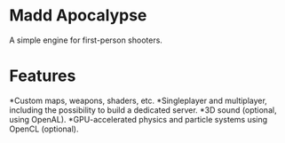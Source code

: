 Madd Apocalypse
===============

A simple engine for first-person shooters.

Features
========

*Custom maps, weapons, shaders, etc.
*Singleplayer and multiplayer, including the possibility to build a dedicated server.
*3D sound (optional, using OpenAL).
*GPU-accelerated physics and particle systems using OpenCL (optional).

